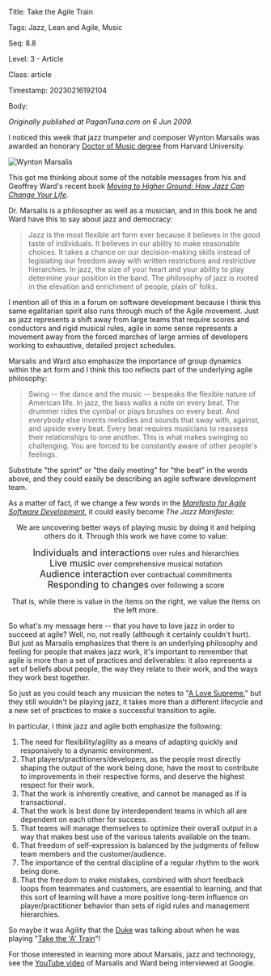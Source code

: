 Title:  Take the Agile Train

Tags:   Jazz, Lean and Agile, Music

Seq:    8.8

Level:  3 - Article

Class:  article

Timestamp: 20230216192104

Body:

*Originally published at PaganTuna.com on 6 Jun 2009.*

I noticed this week that jazz trumpeter and composer Wynton Marsalis was awarded an honorary [Doctor of Music degree][harvard] from Harvard University. 

![Wynton Marsalis][harvard-pic]

This got me thinking about some of the notable messages from his and Geoffrey Ward's recent book <cite>[Moving to Higher Ground: How Jazz Can Change Your Life][marsalis-2008]</cite>.

Dr. Marsalis is a philosopher as well as a musician, and in this book he and Ward have this to say about jazz and democracy:

> Jazz is the most flexible art form ever because it believes in the good taste of individuals. It believes in our ability to make reasonable choices. It takes a chance on our decision-making skills instead of legislating our freedom away with written restrictions and restrictive hierarchies. In jazz, the size of your heart and your ability to play determine your position in the band. The philosophy of jazz is rooted in the elevation and enrichment of people, plain ol' folks.

I mention all of this in a forum on software development because I think this same egalitarian spirit also runs through much of the Agile movement. Just as jazz represents a shift away from large teams that require scores and conductors and rigid musical rules, agile in some sense represents a movement away from the forced marches of large armies of developers working to exhaustive, detailed project schedules. 

Marsalis and Ward also emphasize the importance of group dynamics within the art form and I think this too reflects part of the underlying agile philosophy:

> Swing -- the dance and the music -- bespeaks the flexible nature of American life. In jazz, the bass walks a note on every beat. The drummer rides the cymbal or plays brushes on every beat. And everybody else invents melodies and sounds that sway with, against, and upside every beat. Every beat requires musicians to reassess their relationships to one another. This is what makes swinging so challenging. You are forced to be constantly aware of other people's feelings.

Substitute "the sprint" or "the daily meeting" for "the beat" in the words above, and they could easily be describing an agile software development team. 

As a matter of fact, if we change a few words in the <cite>[Manifesto for Agile Software Development][agile-manifesto]</cite>, it could easily become <cite>The Jazz Manifesto</cite>:

<p style="text-align: center;">We are uncovering better ways of playing music by doing it and helping others do it. Through this work we have come to value:</p>

<p style="text-align: center;"><span style="font-size: large;">Individuals and interactions</span> over rules and hierarchies <br />
<span style="font-size: large;">Live music</span> over comprehensive musical notation <br />
<span style="font-size: large;">Audience interaction</span> over contractual commitments <br />
<span style="font-size: large;">Responding to changes</span> over following a score</p>

<p style="text-align: center;">That is, while there is value in the items on the right, we value the items on the left more. </p>

So what's my message here -- that you have to love jazz in order to succeed at agile? Well, no, not really (although it certainly couldn't hurt). But just as Marsalis emphasizes that there is an underlying philosophy and feeling for people that makes jazz work, it's important to remember that agile is more than a set of practices and deliverables: it also represents a set of beliefs about people, the way they relate to their work, and the ways they work best together. 

So just as you could teach any musician the notes to "[A Love Supreme][a-love-supreme]," but they still wouldn't be playing jazz, it takes more than a different lifecycle and a new set of practices to make a successful transition to agile. 

In particular, I think jazz and agile both emphasize the following:

1. The need for flexibility/agility as a means of adapting quickly and responsively to a dynamic environment.
2. That players/practitioners/developers, as the people most directly shaping the output of the work being done, have the most to contribute to improvements in their respective forms, and deserve the highest respect for their work.
3. That the work is inherently creative, and cannot be managed as if is transactional.
4. That the work is best done by interdependent teams in which all are dependent on each other for success. 
5. That teams will manage themselves to optimize their overall output in a way that makes best use of the various talents available on the team.
6. That freedom of self-expression is balanced by the judgments of fellow team members and the customer/audience.
7. The importance of the central discipline of a regular rhythm to the work being done.
8. That the freedom to make mistakes, combined with short feedback loops from teammates and customers, are essential to learning, and that this sort of learning will have a more positive long-term influence on player/practitioner behavior than sets of rigid rules and management hierarchies. 

So maybe it was Agility that the [Duke][duke] was talking about when he was playing "[Take the 'A' Train][a-train]"!

For those interested in learning more about Marsalis, jazz and technology, see the [YouTube video][marsalis-google] of Marsalis and Ward being interviewed at Google. 

[agile-manifesto]: http://agilemanifesto.org/
[a-love-supreme]: http://en.wikipedia.org/wiki/A_Love_Supreme
[a-train]: http://en.wikipedia.org/wiki/Take_the_a_train
[duke]: http://en.wikipedia.org/wiki/Duke_Ellington
[harvard]: https://wyntonmarsalis.org/blog/entry/on-receiving-an-honorary-doctorate-at-harvard-university
[harvard-pic]: https://news.harvard.edu/wp-content/uploads/2011/03/060409_com_jc_309_605.jpg
[marsalis-google]: http://www.youtube.com/watch?v=_qsVApXwCqA
[marsalis-2008]: http://www.amazon.com/gp/product/1400060788?ie=UTF8&tag=pagantuna-20&linkCode=as2&camp=1789&creative=390957&creativeASIN=1400060788
